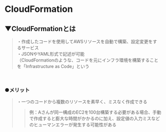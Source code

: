 # CloudFormation

## ▼CloudFormationとは
>・作成したコードを使用してAWSリソースを自動で構築、設定変更をするサービス<br>
>・JSONやYAML形式で記述が可能<br>
>（CloudFormationのような、コードを元にインフラ環境を構築することを「Infrastructure as Code」という<br>
<br>

### ●メリット
>・一つのコードから複数のリソースを素早く、ミスなく作成できる<br>
>>例：Aさんが同一構成のEC2を100台構築する必要がある場合、手動で作成すると膨大な時間がかかるのに加え、設定値の入力ミスなどのヒューマンエラーが発生する可能性がある<br>
<br>

